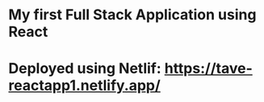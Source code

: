 # My first Full Stack Application using React
# Deployed using Netlif: https://tave-reactapp1.netlify.app/
